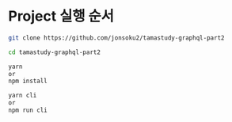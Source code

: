 # Project 실행 순서
```bash
git clone https://github.com/jonsoku2/tamastudy-graphql-part2
```
```bash
cd tamastudy-graphql-part2
```
```bash
yarn 
or 
npm install
```
```bash
yarn cli
or
npm run cli
```
